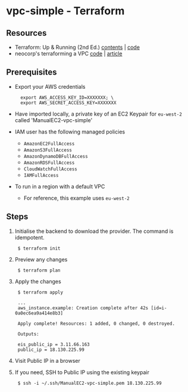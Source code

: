 # vpc-simple - Terraform

## Resources

- Terraform: Up & Running (2nd Ed.) [contents](https://learning.oreilly.com/library/view/terraform-up/9781492046899/#toc) | [code](https://github.com/brikis98/terraform-up-and-running-code)
- neocorp's terraforming a VPC [code](https://github.com/jonwhittlestone/aws_vpc_ec2) | [article](https://niyazierdogan.wordpress.com/2019/02/16/implementing-aws-virtual-private-cloud-vpc-infrastructure-with-terraform/)

## Prerequisites
- Export your AWS credentials

        export AWS_ACCESS_KEY_ID=XXXXXXX; \
        export AWS_SECRET_ACCESS_KEY=XXXXXXX

- Have imported locally, a private key of an EC2 Keypair  for `eu-west-2` called 'ManualEC2-vpc-simple'

- IAM user has the following managed policies

    * ```AmazonEC2FullAccess```
    * ```AmazonS3FullAccess```
    * ```AmazonDynamoDBFullAccess```
    * ```AmazonRDSFullAccess```
    * ```CloudWatchFullAccess```
    * ```IAMFullAccess```

- To run in a region with a default VPC
    - For reference, this example uses `eu-west-2`

## Steps

1. Initialise the backend to download the provider. The command is idempotent.

        $ terraform init

2. Preview any changes

        $ terraform plan


3. Apply the changes

        $ terraform apply

        ...
        aws_instance.example: Creation complete after 42s [id=i-0a0ec6ea9a414e8b3]

        Apply complete! Resources: 1 added, 0 changed, 0 destroyed.

        Outputs:

        eis_public_ip = 3.11.66.163
        public_ip = 18.130.225.99

4. Visit Public IP in a browser

5. If you need, SSH to Public IP using the existing keypair

        $ ssh -i ~/.ssh/ManualEC2-vpc-simple.pem 18.130.225.99
